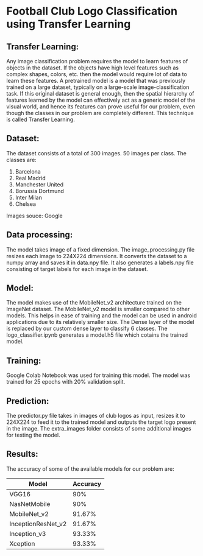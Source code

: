 # Football Club Logo Classification using Transfer Learning

## Transfer Learning:
Any image classification problem requires the model to learn features of objects in the dataset. If the objects have high level features such as complex shapes, colors, etc. then the model would require lot of data to learn these features. A pretrained model is a model that was previously trained on a large dataset, typically on a large-scale image-classification task. If this
original dataset is general enough, then the spatial hierarchy of features learned by the model can effectively act as a generic model of the visual world, and hence its features can prove useful for our problem, even though the classes in our problem are completely different. This technique is called Transfer Learning. 

## Dataset:
The dataset consists of a total of 300 images. 50 images per class.
The classes are:

1. Barcelona
2. Real Madrid
3. Manchester United
4. Borussia Dortmund
5. Inter Milan
6. Chelsea

Images souce: Google

## Data processing:
The model takes image of a fixed dimension. The image_processing.py file resizes each image to 224X224 dimensions. It converts the dataset to a numpy array and saves it in data.npy file. It also generates a labels.npy file consisting of target labels for each image in the dataset.

## Model:
The model makes use of the MobileNet_v2 architecture trained on the ImageNet dataset. The MobileNet_v2 model is smaller compared to other models. This helps in ease of training and the model can be used in android applications due to its relatively smaller size. The Dense layer of the model is replaced by our custom dense layer to classify 6 classes. The logo_classifier.ipynb generates a model.h5 file which cotains the trained model.

## Training:
Google Colab Notebook was used for training this model. The model was trained for 25 epochs with 20% validation split.

## Prediction:
The predictor.py file takes in images of club logos as input, resizes it to 224X224 to feed it to the trained model and outputs the target logo present in the image. The extra_images folder consists of some additional images for testing the model. 

## Results:
The accuracy of some of the available models for our problem are:

| Model |   Accuracy |
| ----- | -----------|
| VGG16 |           90% |
| NasNetMobile|        90% |
| MobileNet_v2 |       91.67%  |
| InceptionResNet_v2|  91.67%  |
| Inception_v3|        93.33%  |
| Xception|            93.33%  |